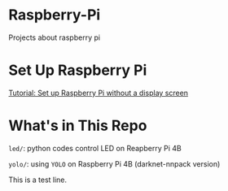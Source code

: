# Raspberry-Pi

Projects about raspberry pi

# Set Up Raspberry Pi
[Tutorial: Set up Raspberry Pi without a display screen](https://blog.csdn.net/weixin_39591031/article/details/122325148)

# What's in This Repo

`led/`:  python codes control LED on Reapberry Pi 4B

`yolo/`: using `YOLO` on Raspberry Pi 4B (darknet-nnpack version)

This is a test line.
